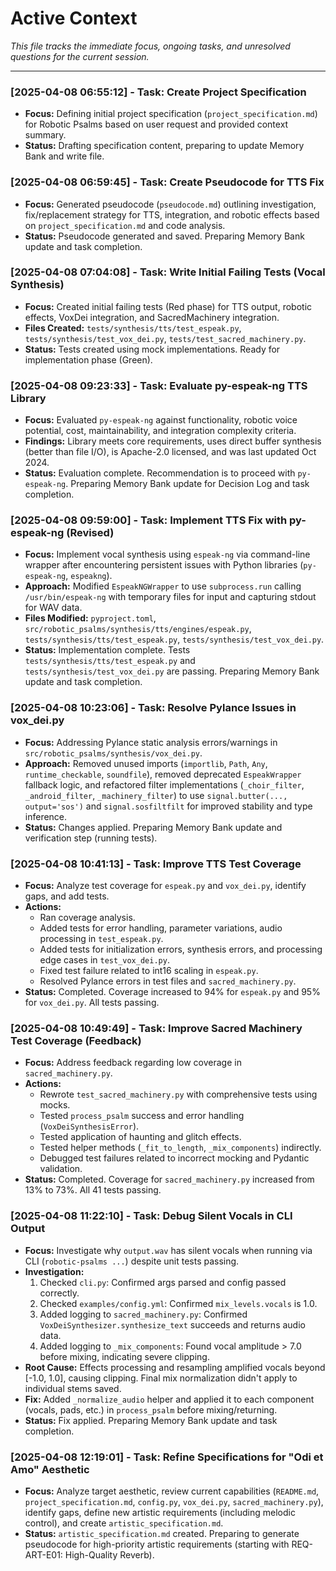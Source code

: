 # Active Context

*This file tracks the immediate focus, ongoing tasks, and unresolved questions for the current session.*

---
### [2025-04-08 06:55:12] - Task: Create Project Specification
- **Focus:** Defining initial project specification (`project_specification.md`) for Robotic Psalms based on user request and provided context summary.
- **Status:** Drafting specification content, preparing to update Memory Bank and write file.


### [2025-04-08 06:59:45] - Task: Create Pseudocode for TTS Fix
- **Focus:** Generated pseudocode (`pseudocode.md`) outlining investigation, fix/replacement strategy for TTS, integration, and robotic effects based on `project_specification.md` and code analysis.
- **Status:** Pseudocode generated and saved. Preparing Memory Bank update and task completion.


### [2025-04-08 07:04:08] - Task: Write Initial Failing Tests (Vocal Synthesis)
- **Focus:** Created initial failing tests (Red phase) for TTS output, robotic effects, VoxDei integration, and SacredMachinery integration.
- **Files Created:** `tests/synthesis/tts/test_espeak.py`, `tests/synthesis/test_vox_dei.py`, `tests/test_sacred_machinery.py`.
- **Status:** Tests created using mock implementations. Ready for implementation phase (Green).


### [2025-04-08 09:23:33] - Task: Evaluate py-espeak-ng TTS Library
- **Focus:** Evaluated `py-espeak-ng` against functionality, robotic voice potential, cost, maintainability, and integration complexity criteria.
- **Findings:** Library meets core requirements, uses direct buffer synthesis (better than file I/O), is Apache-2.0 licensed, and was last updated Oct 2024.
- **Status:** Evaluation complete. Recommendation is to proceed with `py-espeak-ng`. Preparing Memory Bank update for Decision Log and task completion.



### [2025-04-08 09:59:00] - Task: Implement TTS Fix with py-espeak-ng (Revised)
- **Focus:** Implement vocal synthesis using `espeak-ng` via command-line wrapper after encountering persistent issues with Python libraries (`py-espeak-ng`, `espeakng`).
- **Approach:** Modified `EspeakNGWrapper` to use `subprocess.run` calling `/usr/bin/espeak-ng` with temporary files for input and capturing stdout for WAV data.
- **Files Modified:** `pyproject.toml`, `src/robotic_psalms/synthesis/tts/engines/espeak.py`, `tests/synthesis/tts/test_espeak.py`, `tests/synthesis/test_vox_dei.py`.
- **Status:** Implementation complete. Tests `tests/synthesis/tts/test_espeak.py` and `tests/synthesis/test_vox_dei.py` are passing. Preparing Memory Bank update and task completion.



### [2025-04-08 10:23:06] - Task: Resolve Pylance Issues in vox_dei.py
- **Focus:** Addressing Pylance static analysis errors/warnings in `src/robotic_psalms/synthesis/vox_dei.py`.
- **Approach:** Removed unused imports (`importlib`, `Path`, `Any`, `runtime_checkable`, `soundfile`), removed deprecated `EspeakWrapper` fallback logic, and refactored filter implementations (`_choir_filter`, `_android_filter`, `_machinery_filter`) to use `signal.butter(..., output='sos')` and `signal.sosfiltfilt` for improved stability and type inference.
- **Status:** Changes applied. Preparing Memory Bank update and verification step (running tests).



### [2025-04-08 10:41:13] - Task: Improve TTS Test Coverage
- **Focus:** Analyze test coverage for `espeak.py` and `vox_dei.py`, identify gaps, and add tests.
- **Actions:**
    - Ran coverage analysis.
    - Added tests for error handling, parameter variations, audio processing in `test_espeak.py`.
    - Added tests for initialization errors, synthesis errors, and processing edge cases in `test_vox_dei.py`.
    - Fixed test failure related to int16 scaling in `espeak.py`.
    - Resolved Pylance errors in test files and `sacred_machinery.py`.
- **Status:** Completed. Coverage increased to 94% for `espeak.py` and 95% for `vox_dei.py`. All tests passing.


### [2025-04-08 10:49:49] - Task: Improve Sacred Machinery Test Coverage (Feedback)
- **Focus:** Address feedback regarding low coverage in `sacred_machinery.py`.
- **Actions:**
    - Rewrote `test_sacred_machinery.py` with comprehensive tests using mocks.
    - Tested `process_psalm` success and error handling (`VoxDeiSynthesisError`).
    - Tested application of haunting and glitch effects.
    - Tested helper methods (`_fit_to_length`, `_mix_components`) indirectly.
    - Debugged test failures related to incorrect mocking and Pydantic validation.
- **Status:** Completed. Coverage for `sacred_machinery.py` increased from 13% to 73%. All 41 tests passing.



### [2025-04-08 11:22:10] - Task: Debug Silent Vocals in CLI Output
- **Focus:** Investigate why `output.wav` has silent vocals when running via CLI (`robotic-psalms ...`) despite unit tests passing.
- **Investigation:**
    1. Checked `cli.py`: Confirmed args parsed and config passed correctly.
    2. Checked `examples/config.yml`: Confirmed `mix_levels.vocals` is 1.0.
    3. Added logging to `sacred_machinery.py`: Confirmed `VoxDeiSynthesizer.synthesize_text` succeeds and returns audio data.
    4. Added logging to `_mix_components`: Found vocal amplitude > 7.0 before mixing, indicating severe clipping.
- **Root Cause:** Effects processing and resampling amplified vocals beyond [-1.0, 1.0], causing clipping. Final mix normalization didn't apply to individual stems saved.
- **Fix:** Added `_normalize_audio` helper and applied it to each component (vocals, pads, etc.) in `process_psalm` before mixing/returning.
- **Status:** Fix applied. Preparing Memory Bank update and task completion.



### [2025-04-08 12:19:01] - Task: Refine Specifications for "Odi et Amo" Aesthetic
- **Focus:** Analyze target aesthetic, review current capabilities (`README.md`, `project_specification.md`, `config.py`, `vox_dei.py`, `sacred_machinery.py`), identify gaps, define new artistic requirements (including melodic control), and create `artistic_specification.md`.
- **Status:** `artistic_specification.md` created. Preparing to generate pseudocode for high-priority artistic requirements (starting with REQ-ART-E01: High-Quality Reverb).
